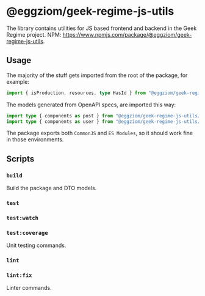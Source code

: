 # @eggziom/geek-regime-js-utils

The library contains utilities for JS based frontend and backend in the Geek Regime project. NPM: https://www.npmjs.com/package/@eggziom/geek-regime-js-utils.

## Usage

The majority of the stuff gets imported from the root of the package, for example:

```ts
import { isProduction, resources, type HasId } from "@eggziom/geek-regime-js-utils";
```

The models generated from OpenAPI specs, are imported this way:
```ts
import type { components as post } from "@eggziom/geek-regime-js-utils/models/post-schemas-v1";
import type { components as user } from "@eggziom/geek-regime-js-utils/models/user-schemas-v1";
```

The package exports both `CommonJS` and `ES Modules`, so it should work fine in those environments.

## Scripts

### `build`

Build the package and DTO models.

### `test`
### `test:watch`
### `test:coverage`

Unit testing commands.

### `lint`
### `lint:fix`

Linter commands.
